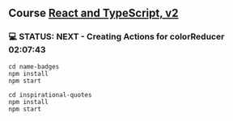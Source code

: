 ## Course [React and TypeScript, v2](https://frontendmasters.com/courses/react-typescript-v2/react-component-with-typescript/)

### 💻 STATUS: NEXT - Creating Actions for colorReducer 02:07:43

```
cd name-badges
npm install
npm start
```

```
cd inspirational-quotes
npm install
npm start
```
